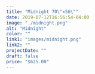 ```yaml
---
title: "Midnight 70\"x56\""
date: 2019-07-12T16:56:54-04:00
image: "./midnight.png"
alt: "Midnight"
color: ""
link1: "images/midnight.png"
link2: ""
projectDate: ""
draft: false
price: "$625.00"
---
```

